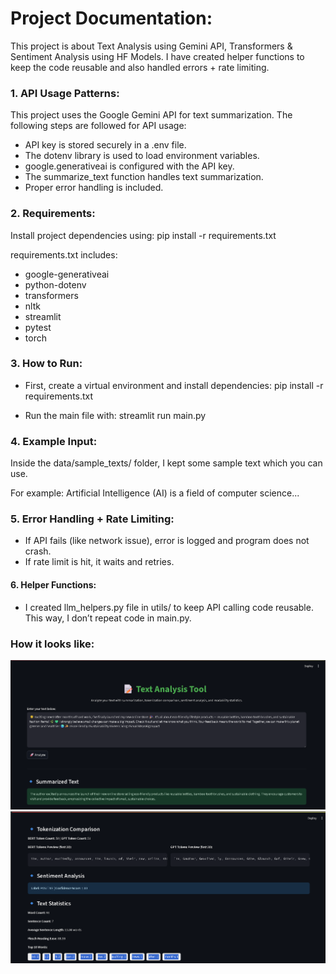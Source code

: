 # Project Documentation:

This project is about Text Analysis using Gemini API, Transformers & Sentiment Analysis using HF Models.
I have created helper functions to keep the code reusable and also handled errors + rate limiting.

### 1. API Usage Patterns:
This project uses the Google Gemini API for text summarization. The following steps are followed for API usage:
- API key is stored securely in a .env file.
- The dotenv library is used to load environment variables.
- google.generativeai is configured with the API key.
- The summarize_text function handles text summarization.
- Proper error handling is included.

### 2. Requirements:
Install project dependencies using:
pip install -r requirements.txt

requirements.txt includes:
- google-generativeai
- python-dotenv
- transformers
- nltk
- streamlit
- pytest
- torch

### 3. How to Run:

* First, create a virtual environment and install dependencies:
pip install -r requirements.txt


* Run the main file with:
streamlit run main.py

### 4. Example Input:

Inside the data/sample_texts/ folder, I kept some sample text which you can use.

For example:
Artificial Intelligence (AI) is a field of computer science...

### 5. Error Handling + Rate Limiting:

* If API fails (like network issue), error is logged and program does not crash.
* If rate limit is hit, it waits and retries.

#### 6. Helper Functions:

* I created llm_helpers.py file in utils/ to keep API calling code reusable.
This way, I don’t repeat code in main.py.

### How it looks like:
![alt text](image.png)
![alt text](image-1.png)
